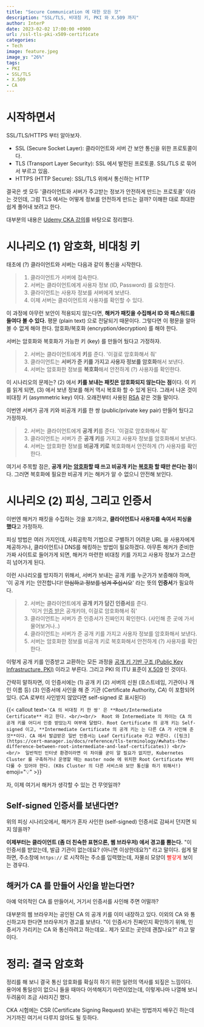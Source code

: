 ```yaml
---
title: "Secure Communication 에 대한 모든 것"
description: "SSL/TLS, 비대칭 키, PKI 와 X.509 까지"
author: InterP
date: 2023-02-02 17:00:00 +0900
url: /ssl-tls-pki-x509-certificate
categories:
- Tech
image: feature.jpeg
image_y: "26%"
tags:
- PKI
- SSL/TLS
- X.509
- CA
---
```


# 시작하면서
SSL/TLS/HTTPS 부터 알아보자.
- SSL (Secure Socket Layer): 클라이언트와 서버 간 보안 통신을 위한 프로토콜이다.
- TLS (Transport Layer Security): SSL 에서 발전된 프로토콜. SSL/TLS 로 묶어서 부르고 있음.
- HTTPS (HTTP Secure): SSL/TLS 위에서 통신하는 HTTP

결국은 셋 모두 '클라이언트와 서버가 주고받는 정보가 안전하게 만드는 프로토콜' 이라는 것인데, 그럼 TLS 에서는 어떻게 정보를 안전하게 만드는 걸까? 이해한 대로 최대한 쉽게 풀어내 보려고 한다.

대부분의 내용은 [Udemy CKA 강의](https://www.udemy.com/course/certified-kubernetes-administrator-with-practice-tests/)를 바탕으로 정리했다.

# 시나리오 (1) 암호화, 비대칭 키
태초에 (?) 클라이언트와 서버는 다음과 같이 통신을 시작한다.

> 1. 클라이언트가 서버에 접속한다.
> 2. 서버는 클라이언트에게 사용자 정보 (ID, Password) 를 요청한다.
> 3. 클라이언트는 사용자 정보를 서버에게 보낸다. 
> 4. 이제 서버는 클라이언트의 사용자를 확인할 수 있다.

이 과정에 아무런 보안이 적용되지 않는다면, **해커가 패킷을 수집해서 ID 와 패스워드를 들여다 볼 수 있다.** 평문 (plain text) 으로 전달되기 때문이다. 그렇다면 이 평문을 알아볼 수 없게 해야 한다. 암호화/복호화 (encryption/decryption) 를 해야 한다.

서버는 암호화와 복호화가 가능한 키 (key) 를 만들어 뒀다고 가정하자.

> 2. 서버는 클라이언트에게 **키**를 준다. '이걸로 암호화해서 줘'
> 3. 클라이언트는 **서버가 준 키를 가지고 사용자 정보를 암호화**해서 보낸다.
> 4. 서버는 암호화한 정보를 **복호화**해서 안전하게 (?) 사용자를 확인한다.

이 시나리오의 문제는? (2) 에서 **키를 보내는 패킷은 암호화되지 않는다는 점**이다. 이 키를 읽게 되면, (3) 에서 보낸 정보를 해커 역시 복호화 할 수 있게 된다. 그래서 나온 것이 비대칭 키 (asymmetric key) 이다. 오래전부터 사용된 [RSA](https://en.wikipedia.org/wiki/RSA_(cryptosystem)) 같은 것들 말이다.

이번엔 서버가 공개 키와 비공개 키를 한 쌍 (public/private key pair) 만들어 뒀다고 가정하자.
> 2. 서버는 클라이언트에게 **공개 키**를 준다. '이걸로 암호화해서 줘'
> 3. 클라이언트는 서버가 준 **공개 키**를 가지고 사용자 정보를 암호화해서 보낸다.
> 4. 서버는 암호화한 정보를 **비공개 키로** 복호화해서 안전하게 (?) 사용자를 확인한다.

여기서 주목할 점은, **공개 키는 <u>암호화</u>할 때 쓰고 비공개 키는 <u>복호화</u> 할 때만 쓴다는 점**이다. 그러면 복호화에 필요한 비공개 키는 해커가 알 수 없으니 안전해 보인다.

# 시나리오 (2) 피싱, 그리고 인증서

이번엔 해커가 패킷을 수집하는 것을 포기하고, **클라이언트나 사용자를 속여서 피싱을 했다**고 가정하자. 

피싱 방법은 여러 가지인데, 사회공학적 기법으로 구별하기 어려운 URL 을 사용자에게 제공하거나, 클라이언트나 DNS를 해킹하는 방법이 필요하겠다. 아무튼 해커가 준비한 가짜 사이트로 들어가게 되면, 해커가 마련한 비대칭 키를 가지고 사용자 정보가 고스란히 넘어가게 된다.

이런 시나리오를 방지하기 위해서, 서버가 보내는 공개 키를 누군가가 보증해야 하며, '이 공개 키는 안전합니다! ~~안심하고 정보를 넘겨 주십시오~~' 라는 뜻의 **인증서**가 필요하다.

> 2. 서버는 클라이언트에게 **공개 키가 담긴 인증서**를 준다. <br/>'이거 <u>인증 받은</u> 공개키야, 이걸로 암호화해서 줘'
> 3. 클라이언트는 서버가 준 인증서가 진짜인지 확인한다. (사인해 준 곳에 가서 물어보거나..)
> 4. 클라이언트는 서버가 준 공개 키를 가지고 사용자 정보를 암호화해서 보낸다.
> 5. 서버는 암호화한 정보를 비공개 키로 복호화해서 안전하게 (?) 사용자를 확인한다.

이렇게 공개 키를 인증받고 교환하는 모든 과정을 [공개 키 기반 구조 (Public Key Infrastructure, PKI)](https://ko.wikipedia.org/wiki/%EA%B3%B5%EA%B0%9C_%ED%82%A4_%EA%B8%B0%EB%B0%98_%EA%B5%AC%EC%A1%B0) 이라고 부른다. 그리고 PKI 의 ITU 표준이 [X.509](https://en.wikipedia.org/wiki/X.509) 인 것이다.

간략히 말하자면, 이 인증서에는 (1) 공개 키 (2) 서버의 신원 (호스트네임, 기관이나 개인 이름 등) (3) 인증서에 사인을 해 준 기관 (Certificate Authority, *CA*) 이 포함되어 있다. (CA 로부터 사인받지 않았다면 self-signed 로 표시된다)


{{< callout text=`
'CA 의 비대칭 키 한 쌍' 은 **Root/Intermediate Certificate** 라고 한다. <br/><br/> 
Root 와 Intermediate 의 차이는 CA 의 공개 키를 어디서 인증 받았는지 여부에 달렸다. Root Certificate 의 공개 키는 Self-signed 이고, **Intermediate Certificate 의 공개 키는 는 다른 CA 가 사인해 준 것**이다. CA 에서 발급받은 일반 인증서는 Leaf Certificate 라고 부른다. ([링크](https://cert-manager.io/docs/reference/tls-terminology/#whats-the-difference-between-root-intermediate-and-leaf-certificates)) <br/><br/> 
일반적인 인터넷 환경이라면 이 차이를 굳이 알 필요가 없지만, Kubernetes Cluster 를 구축하거나 운영할 때는 master node 에 위치한 Root Certificate 부터 다룰 수 있어야 한다. (K8s Cluster 의 다른 서비스와 보안 통신을 하기 위해서!)
` emoji=":bulb:" >}}

자, 이제 여기서 해커가 생각할 수 있는 건 무엇일까?

## Self-signed 인증서를 보낸다면?
위의 피싱 시나리오에서, 해커가 혼자 사인한 (self-signed) 인증서로 감싸서 던지면 되지 않을까?

**이제부터는 클라이언트 (좀 더 친숙한 표현으론, 웹 브라우저) 에서 경고를 뿜는다.** "이 인증서를 받았는데, 발급 기관이 없는데요? (아니면 이상한데요?)" 라고 말이다. 쉽게 말하면, 주소창에 `https://` 로 시작하는 주소를 입력했는데, 자물쇠 모양이 <span style="color:red">빨갛게</span> 보이는 경우다. 

## 해커가 CA 를 만들어 사인을 받는다면?
아예 악의적인 CA 를 만들어서, 거기서 인증서를 사인해 주면 어떨까? 

대부분의 웹 브라우저는 공인된 CA 의 공개 키를 이미 내장하고 있다. 이외의 CA 와 통신하고자 한다면 브라우저가 경고를 보낸다. "이 인증서가 진짜인지 확인하기 위해, 인증서가 가리키는 CA 와 통신하려고 하는데요.. 제가 모르는 곳인데 괜찮나요?" 라고 말이다.

# 정리: 결국 암호화
정리를 해 보니 결국 통신 암호화를 확실히 하기 위한 일련의 역사를 되짚은 느낌이다. 용어에 통일성이 없으니 들을 때마다 어색해지기 마련이었는데, 이렇게나마 나열해 보니 두려움이 조금 사라지긴 했다.

CKA 시험에는 CSR (Certificate Signing Request) 보내는 방법까지 배우긴 하는데 거기까진 여기서 다루지 않아도 될 듯하다.
